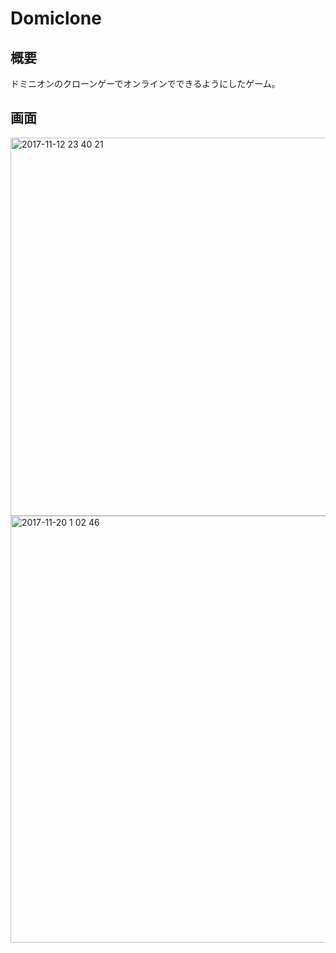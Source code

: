 # Domiclone
## 概要
ドミニオンのクローンゲーでオンラインでできるようにしたゲーム。  
## 画面
<img width="605" alt="2017-11-12 23 40 21" src="https://user-images.githubusercontent.com/29176287/32700112-b1fbc6a4-c803-11e7-8b7f-ea42f1e3454e.png">
<img width="683" alt="2017-11-20 1 02 46" src="https://user-images.githubusercontent.com/29176287/32992480-8e21da44-cd8e-11e7-81dd-3df875e05c1b.png">


